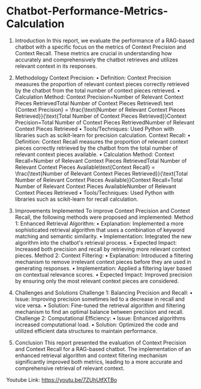 # Chatbot-Performance-Metrics-Calculation

1. Introduction
In this report, we evaluate the performance of a RAG-based chatbot with a specific focus on the metrics of Context Precision and Context Recall. These metrics are crucial in understanding how accurately and comprehensively the chatbot retrieves and utilizes relevant context in its responses.
2. Methodology
Context Precision:
•	Definition: Context Precision measures the proportion of relevant context pieces correctly retrieved by the chatbot from the total number of context pieces retrieved.
•	Calculation Method: Context Precision=Number of Relevant Context Pieces RetrievedTotal Number of Context Pieces Retrieved\ text {Context Precision} = \frac{\text{Number of Relevant Context Pieces Retrieved}}{\text{Total Number of Context Pieces Retrieved}}Context Precision=Total Number of Context Pieces RetrievedNumber of Relevant Context Pieces Retrieved
•	Tools/Techniques: Used Python with libraries such as scikit-learn for precision calculation.
Context Recall:
•	Definition: Context Recall measures the proportion of relevant context pieces correctly retrieved by the chatbot from the total number of relevant context pieces available.
•	Calculation Method: Context Recall=Number of Relevant Context Pieces RetrievedTotal Number of Relevant Context Pieces Available\text{Context Recall} = \frac{\text{Number of Relevant Context Pieces Retrieved}}{\text{Total Number of Relevant Context Pieces Available}}Context Recall=Total Number of Relevant Context Pieces AvailableNumber of Relevant Context Pieces Retrieved
•	Tools/Techniques: Used Python with libraries such as scikit-learn for recall calculation.

3. Improvements Implemented
To improve Context Precision and Context Recall, the following methods were proposed and implemented:
Method 1: Enhanced Retrieval Algorithm:
•	Explanation: Implemented a more sophisticated retrieval algorithm that uses a combination of keyword matching and semantic similarity.
•	Implementation: Integrated the new algorithm into the chatbot's retrieval process.
•	Expected Impact: Increased both precision and recall by retrieving more relevant context pieces.
Method 2: Context Filtering:
•	Explanation: Introduced a filtering mechanism to remove irrelevant context pieces before they are used in generating responses.
•	Implementation: Applied a filtering layer based on contextual relevance scores.
•	Expected Impact: Improved precision by ensuring only the most relevant context pieces are considered.

4. Challenges and Solutions
Challenge 1: Balancing Precision and Recall:
•	Issue: Improving precision sometimes led to a decrease in recall and vice versa.
•	Solution: Fine-tuned the retrieval algorithm and filtering mechanism to find an optimal balance between precision and recall.
Challenge 2: Computational Efficiency:
•	Issue: Enhanced algorithms increased computational load.
•	Solution: Optimized the code and utilized efficient data structures to maintain performance.

5. Conclusion
This report presented the evaluation of Context Precision and Context Recall for a RAG-based chatbot. The implementation of an enhanced retrieval algorithm and context filtering mechanism significantly improved both metrics, leading to a more accurate and comprehensive retrieval of relevant context.

Youtube Link: https://youtu.be/7ZUhUtfXTBo
